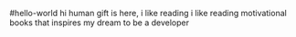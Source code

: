 #hello-world
hi human
gift is here, i like reading
i like reading motivational books that inspires my dream to be a developer
